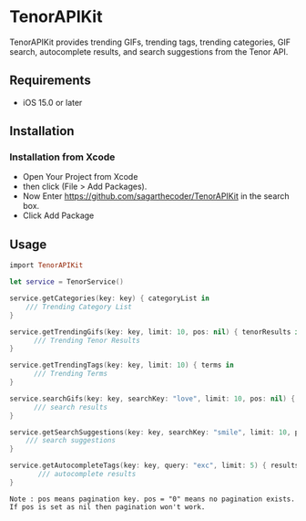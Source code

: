 # TenorAPIKit

TenorAPIKit provides trending GIFs, trending tags, trending categories, GIF search, autocomplete results, and search suggestions from the Tenor API.

## Requirements
- iOS 15.0 or later

## Installation
### Installation from Xcode
- Open Your Project from Xcode
- then click  (File > Add Packages).
- Now Enter https://github.com/sagarthecoder/TenorAPIKit in the search box.
- Click Add Package

## Usage

```ruby
import TenorAPIKit
```
```swift
let service = TenorService()
```

```swift
service.getCategories(key: key) { categoryList in
    /// Trending Category List
}
```

```swift
service.getTrendingGifs(key: key, limit: 10, pos: nil) { tenorResults in
      /// Trending Tenor Results
}
```

```swift
service.getTrendingTags(key: key, limit: 10) { terms in
      /// Trending Terms
}
```

```swift
service.searchGifs(key: key, searchKey: "love", limit: 10, pos: nil) { results in
      /// search results
}
```

```swift
service.getSearchSuggestions(key: key, searchKey: "smile", limit: 10, pos: nil) { suggestions in
    /// search suggestions
}
```

```swift
service.getAutocompleteTags(key: key, query: "exc", limit: 5) { results in
       /// autocomplete results
}
```
`
Note : pos means pagination key. pos = "0" means no pagination exists.
 If pos is set as nil then pagination won't work.
`
